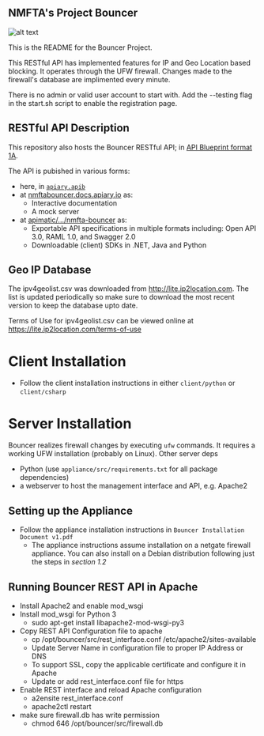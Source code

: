 ## NMFTA's Project Bouncer

![alt text](https://raw.githubusercontent.com/nmfta-repo/nmfta-bouncer/master/project-bouncer-small.png)

This is the README for the Bouncer Project.

This RESTful API has implemented features for IP and Geo Location based blocking.
It operates through the UFW firewall.
Changes made to the firewall's database are implimented every minute.

There is no admin or valid user account to start with. Add the --testing flag in the start.sh script to enable the registration page.

## RESTful API Description

This repository also hosts the Bouncer RESTful API; in [API Blueprint format 1A](https://github.com/apiaryio/api-blueprint/blob/master/API%20Blueprint%20Specification.md).

The API is pubished in various forms:

* here, in [`apiary.apib`](https://github.com/nmfta-repo/nmfta-bouncer/blob/master/apiary.apib)
* at [nmftabouncer.docs.apiary.io](https://nmftabouncer.docs.apiary.io) as:
	* Interactive documentation
	* A mock server
* at [apimatic/.../nmfta-bouncer](https://www.apimatic.io/apidocs/nmfta-bouncer) as:
	* Exportable API specifications in multiple formats including: Open API 3.0, RAML 1.0, and Swagger 2.0
	* Downloadable (client) SDKs in .NET, Java and Python

## Geo IP Database

The ipv4geolist.csv was downloaded from http://lite.ip2location.com. The list is updated periodically so make sure to download the most recent version to keep the database upto date.

Terms of Use for ipv4geolist.csv can be viewed online at https://lite.ip2location.com/terms-of-use

# Client Installation

* Follow the client installation instructions in either `client/python` or `client/csharp`

# Server Installation

Bouncer realizes firewall changes by executing `ufw` commands. It requires a working UFW installation (probably on Linux). Other server deps
* Python (use `appliance/src/requirements.txt` for all package dependencies)
* a webserver to host the management interface and API, e.g. Apache2

## Setting up the Appliance

* Follow the appliance installation instructions in `Bouncer Installation Document v1.pdf`
	* The appliance instructions assume installation on a netgate firewall appliance. You can also install on a Debian distribution following just the steps in *section 1.2*

## Running Bouncer REST API in Apache

* Install Apache2 and enable mod_wsgi
* Install mod_wsgi for Python 3 
	* sudo apt-get install libapache2-mod-wsgi-py3
* Copy REST API Configuration file to apache 
	* cp /opt/bouncer/src/rest_interface.conf /etc/apache2/sites-available
	* Update Server Name in configuration file to proper IP Address or DNS
	* To support SSL, copy the applicable certificate and configure it in Apache
	* Update or add rest_interface.conf file for https
* Enable REST interface and reload Apache configuration
	* a2ensite rest_interface.conf
	* apache2ctl restart
* make sure firewall.db has write permission
	* chmod 646 /opt/bouncer/src/firewall.db


